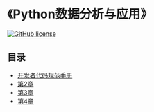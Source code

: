 # 《Python数据分析与应用》

[![GitHub license](https://img.shields.io/github/license/Dragon1573/Revision-3A?label=License)](https://github.com/Dragon1573/Revision-3A/blob/master/LICENSE)

## 目录

- [开发者代码规范手册](Code_of_Conduct.md)
- [第2章](Chapter2/)
- [第3章](Chapter3/)
- [第4章](Chapter4/)
